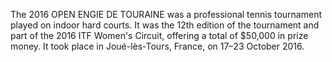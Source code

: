 The 2016 OPEN ENGIE DE TOURAINE was a professional tennis tournament played on indoor hard courts. It was the 12th edition of the tournament and part of the 2016 ITF Women's Circuit, offering a total of $50,000 in prize money. It took place in Joué-lès-Tours, France, on 17–23 October 2016.
